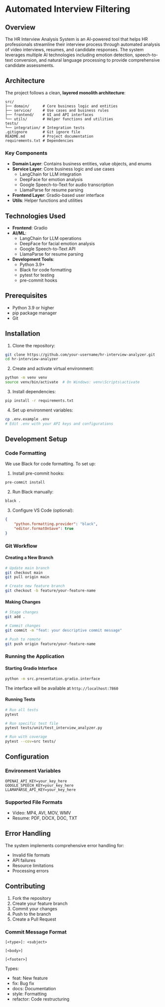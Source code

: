 # Automated Interview Filtering

## Overview
The HR Interview Analysis System is an AI-powered tool that helps HR professionals streamline their interview process through automated analysis of video interviews, resumes, and candidate responses. The system leverages multiple AI technologies including emotion detection, speech-to-text conversion, and natural language processing to provide comprehensive candidate assessments.

## Architecture
The project follows a clean, **layered monolith architecture**:

```
src/
├── domain/      # Core business logic and entities
├── service/     # Use cases and business rules
├── frontend/    # UI and API interfaces
└── utils/       # Helper functions and utilities
tests/
└── integration/ # Integration tests
.gitignore       # Git ignore file
README.md        # Project documentation
requirements.txt # Dependencies
```

### Key Components
- **Domain Layer**: Contains business entities, value objects, and enums
- **Service Layer**: Core business logic and use cases
    - LangChain for LLM integration
    - DeepFace for emotion analysis
    - Google Speech-to-Text for audio transcription
    - LlamaParse for resume parsing
- **Frontend Layer**: Gradio-based user interface
- **Utils**: Helper functions and utilities

## Technologies Used
- **Frontend**: Gradio
- **AI/ML**:
    - LangChain for LLM operations
    - DeepFace for facial emotion analysis
    - Google Speech-to-Text API
    - LlamaParse for resume parsing
- **Development Tools**:
    - Python 3.9+
    - Black for code formatting
    - pytest for testing
    - pre-commit hooks

## Prerequisites
- Python 3.9 or higher
- pip package manager
- Git

## Installation

1. Clone the repository:
```bash
git clone https://github.com/your-username/hr-interview-analyzer.git
cd hr-interview-analyzer
```

2. Create and activate virtual environment:
```bash
python -m venv venv
source venv/bin/activate  # On Windows: venv\Scripts\activate
```

3. Install dependencies:
```bash
pip install -r requirements.txt
```

4. Set up environment variables:
```bash
cp .env.example .env
# Edit .env with your API keys and configurations
```

## Development Setup

### Code Formatting
We use Black for code formatting. To set up:

1. Install pre-commit hooks:
```bash
pre-commit install
```

2. Run Black manually:
```bash
black .
```

3. Configure VS Code (optional):
```json
{
    "python.formatting.provider": "black",
    "editor.formatOnSave": true
}
```

### Git Workflow

#### Creating a New Branch
```bash
# Update main branch
git checkout main
git pull origin main

# Create new feature branch
git checkout -b feature/your-feature-name
```

#### Making Changes
```bash
# Stage changes
git add .

# Commit changes
git commit -m "feat: your descriptive commit message"

# Push to remote
git push origin feature/your-feature-name
```

### Running the Application

#### Starting Gradio Interface
```bash
python -m src.presentation.gradio.interface
```
The interface will be available at `http://localhost:7860`

#### Running Tests
```bash
# Run all tests
pytest

# Run specific test file
pytest tests/unit/test_interview_analyzer.py

# Run with coverage
pytest --cov=src tests/
```

## Configuration

### Environment Variables
```env
OPENAI_API_KEY=your_key_here
GOOGLE_SPEECH_KEY=your_key_here
LLAMAPARSE_API_KEY=your_key_here
```

### Supported File Formats
- Video: MP4, AVI, MOV, WMV
- Resume: PDF, DOCX, DOC, TXT

## Error Handling
The system implements comprehensive error handling for:
- Invalid file formats
- API failures
- Resource limitations
- Processing errors

## Contributing
1. Fork the repository
2. Create your feature branch
3. Commit your changes
4. Push to the branch
5. Create a Pull Request

### Commit Message Format
```
[<type>]: <subject>

[<body>]

[<footer>]
```
Types:
- feat: New feature
- fix: Bug fix
- docs: Documentation
- style: Formatting
- refactor: Code restructuring

